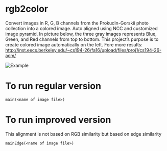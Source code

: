 # rgb2color
Convert images in R, G, B channels from the Prokudin-Gorskii photo collection into a colored image. Auto aligned using NCC and customized image pyramid. In picture below, the three gray images represents Blue, Green, and Red channels from top to bottom. This project’s purpose is to create colored image automatically on the left. Fore more results: http://inst.eecs.berkeley.edu/~cs194-26/fa16/upload/files/proj1/cs194-26-acm/

![Example](http://i.imgur.com/GktOxID.jpg)

# To run regular version
```
main(<name of image file>)
```

# To run improved version
This alignment is not based on RGB similarity but based on edge similarity
```
mainEdge(<name of image file>)
```